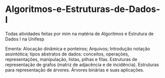 # Algoritmos-e-Estruturas-de-Dados-I

Todas atividades feitas por mim na matéria de Algoritmos e Estrutura de Dados I na Unifesp

Ementa:
Alocação dinâmica e ponteiros; Arquivos; Introdução notação assintótica; tipos abstratos de dados: conceitos, operações, representações, manipulação, listas, pilhas e filas. Estruturas de representação de grafos (matriz de adjacência e de incidência). Estruturas para representação de árvores. Árvores binárias e suas aplicações. 

